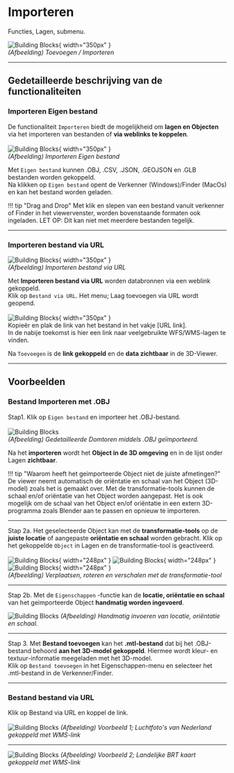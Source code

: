 # Importeren

Functies, Lagen, submenu.  
  
![Building Blocks](../handleiding/imgs/lagen.toevoegen.menu.importeren.png){ width="350px" }  
_(Afbeelding) Toevoegen / Importeren_

---

## Gedetailleerde beschrijving van de functionaliteiten

### **Importeren Eigen bestand**   

De functionaliteit `Importeren` biedt de mogelijkheid om **lagen en Objecten** via het importeren van bestanden of **via weblinks te koppelen**.
<br>  
![Building Blocks](../handleiding/imgs/lagen.toevoegen.importeren.png){ width="350px" }  
_(Afbeelding) Importeren Eigen bestand_  
  
Met `Eigen bestand` kunnen .OBJ, .CSV, .JSON, .GEOJSON en .GLB bestanden worden gekoppeld.  
Na klikken op `Eigen bestand` opent de Verkenner (Windows)/Finder (MacOs) en kan het bestand worden geladen.
<br>   

!!!	tip "Drag and Drop"
	Met klik en slepen van een bestand vanuit verkenner of Finder in het 	viewervenster, worden bovenstaande formaten ook ingeladen. LET OP: Dit kan niet met meerdere bestanden tegelijk.

---

### **Importeren bestand via URL**   

![Building Blocks](../handleiding/imgs/lagen.toevoegen.importeren.png){ width="350px" }  
_(Afbeelding) Importeren bestand via URL_  

Met **Importeren bestand via URL** worden databronnen via een weblink gekoppeld.  
Klik op `Bestand via URL`. Het menu; Laag toevoegen via URL wordt geopend.
<br>  
![Building Blocks](../handleiding/imgs/lagen.import.url.menu.png){ width="350px" }
<br>
Kopieër en plak de link van het bestand in het vakje [URL link].   
In de nabije toekomst is hier een link naar veelgebruikte WFS/WMS-lagen te vinden.

Na `Toevoegen` is de **link gekoppeld** en de **data zichtbaar** in de 3D-Viewer.  

---

## **Voorbeelden**   
### **Bestand Importeren met .OBJ**   

Stap1. Klik op `Eigen bestand` en importeer het .OBJ-bestand.
<br>  
![Building Blocks](../handleiding/imgs/lagen.import.obj.png)  
_(Afbeelding) Gedetailleerde Domtoren middels .OBJ geïmporteerd._  

Na het **importeren** wordt het **Object in de 3D omgeving** en in de lijst onder Lagen **zichtbaar**.  

!!! tip "Waarom heeft het geimporteerde Object niet de juiste afmetingen?"
	De viewer neemt automatisch de oriëntatie en schaal van het Object (3D-model) zoals het is gemaakt over. Met de transformatie-tools kunnen de schaal en/of oriëntatie van het Object worden aangepast. Het is ook mogelijk om de schaal van het Object en/of oriëntatie in een extern 3D-programma zoals Blender aan te passen en opnieuw te importeren.   

---
  
Stap 2a. Het geselecteerde Object kan met de **transformatie-tools** op de **juiste locatie** of aangepaste **oriëntatie en schaal** worden gebracht. Klik op het gekoppelde `Object` in Lagen en de transformatie-tool is geactiveerd.
<br>   
![Building Blocks](../handleiding/imgs/lagen.import.obj.trans.png){ width="248px" }
![Building Blocks](../handleiding/imgs/lagen.import.obj.rot.png){ width="248px" }
![Building Blocks](../handleiding/imgs/lagen.import.obj.scale.png){ width="248px" }  
_(Afbeelding) Verplaatsen, roteren en verschalen met de transformatie-tool_

---

Stap 2b. Met de `Eigenschappen` -functie kan de **locatie, oriëntatie en schaal** van het geimporteerde Object **handmatig worden ingevoerd**.  

![Building Blocks](../handleiding/imgs/lagen.import.obj.example.png)
_(Afbeelding) Handmatig invoeren van locatie, oriëntatie en schaal._ 
 
--- 
 
Stap 3. Met **Bestand toevoegen** kan het **.mtl-bestand** dat bij het .OBJ-bestand behoord **aan het 3D-model gekoppeld**. Hiermee wordt kleur- en textuur-informatie meegeladen met het 3D-model.  
Klik op `Bestand toevoegen` in het Eigenschappen-menu en selecteer het .mtl-bestand in de Verkenner/Finder.

---

### **Bestand bestand via URL**   
Klik op Bestand via URL en koppel de link.   
<br>
![Building Blocks](../handleiding/imgs/lagen.import.url.example1.png)
_(Afbeelding) Voorbeeld 1;  Luchtfoto's van Nederland gekoppeld met WMS-link_  

---

![Building Blocks](../handleiding/imgs/lagen.import.url.example2.png)
_(Afbeelding) Voorbeeld 2;  Landelijke BRT kaart gekoppeld met WMS-link_